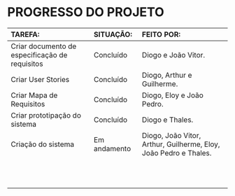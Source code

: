 # PROGRESSO DO PROJETO


|**TAREFA:**|**SITUAÇÃO:**|**FEITO POR:**|
| :- | :- | :- |
|Criar documento de especificação de requisitos|Concluído|Diogo e João Vitor.|
|Criar User Stories|Concluído|Diogo, Arthur e Guilherme.|
|Criar Mapa de Requisitos|Concluído|Diogo, Eloy e João Pedro. |
|Criar prototipação do sistema|Concluído|Diogo e Thales.|
|Criação do sistema|Em andamento|Diogo, João Vitor, Arthur, Guilherme, Eloy, João Pedro e Thales.|
||||
||||
||||
||||
||||
||||
||||
||||
||||
||||
||||

